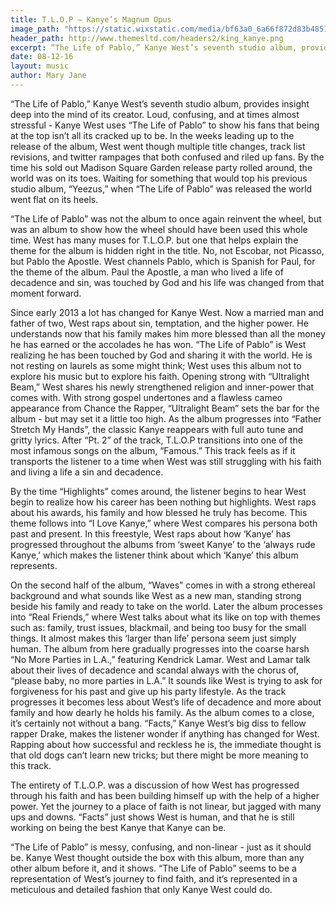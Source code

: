 ```yaml
---
title: T.L.O.P — Kanye’s Magnum Opus
image_path: "https://static.wixstatic.com/media/bf63a0_6a66f872d83b4851ae4a5514bb5db69a.jpg/v1/fill/w_600,h_600,al_c,lg_1,q_80/bf63a0_6a66f872d83b4851ae4a5514bb5db69a.jpg"
header_path: http://www.themesltd.com/headers2/king_kanye.png
excerpt: “The Life of Pablo,” Kanye West’s seventh studio album, provides insight deep into the mind of its creator. Loud, confusing, and at times almost stressful - Kanye West uses “The Life of Pablo” to show his fans that being at the top isn’t all its cracked up to be.
date: 08-12-16
layout: music
author: Mary Jane
---
```



“The Life of Pablo,” Kanye West’s seventh studio album, provides insight deep into the mind of its creator. Loud, confusing, and at times almost stressful - Kanye West uses “The Life of Pablo” to show his fans that being at the top isn’t all its cracked up to be.
In the weeks leading up to the release of the album, West went though multiple title changes, track list revisions, and twitter rampages that both confused and riled up fans. By the time his sold out Madison Square Garden release party rolled around, the world was on its toes. Waiting for something that would top his previous studio album, “Yeezus,” when “The Life of Pablo” was released the world went flat on its heels.
 
“The Life of Pablo” was not the album to once again reinvent the wheel, but was an album to show how the wheel should have been used this whole time. West has many muses for T.L.O.P. but one that helps explain the theme for the album is hidden right in the title. No, not Escobar, not Picasso, but Pablo the Apostle. West channels Pablo, which is Spanish for Paul, for the theme of the album. Paul the Apostle, a man who lived a life of decadence and sin, was touched by God and his life was changed from that moment forward.
 
Since early 2013 a lot has changed for Kanye West. Now a married man and father of two, West raps about sin, temptation, and the higher power. He understands now that his family makes him more blessed than all the money he has earned or the accolades he has won. “The Life of Pablo” is West realizing he has been touched by God and sharing it with the world. He is not resting on laurels as some might think; West uses this album not to explore his music but to explore his faith.
Opening strong with “Ultralight Beam,” West shares his newly strengthened religion and inner-power that comes with. With strong gospel undertones and a flawless cameo appearance from Chance the Rapper, “Ultralight Beam” sets the bar for the album - but may set it a little too high. As the album progresses into “Father Stretch My Hands”, the classic Kanye reappears with full auto tune and gritty lyrics. After “Pt. 2” of the track, T.L.O.P transitions into one of the most infamous songs on the album, “Famous.” This track feels as if it transports the listener to a time when West was still struggling with his faith and living a life a sin and decadence.
 
By the time “Highlights” comes around, the listener begins to hear West begin to realize how his career has been nothing but highlights. West raps about his awards, his family and how blessed he truly has become. This theme follows into “I Love Kanye,” where West compares his persona both past and present. In this freestyle, West raps about how ‘Kanye’ has progressed throughout the albums from ‘sweet Kanye’ to the ‘always rude Kanye,’ which makes the listener think about which ‘Kanye’ this album represents.
 
On the second half of the album, “Waves” comes in with a strong ethereal background and what sounds like West as a new man, standing strong beside his family and ready to take on the world. Later the album processes into “Real Friends,” where West talks about what its like on top with themes such as: family, trust issues, blackmail, and being too busy for the small things. It almost makes this ‘larger than life’ persona seem just simply human. The album from here gradually progresses into the coarse harsh “No More Parties in L.A.,” featuring Kendrick Lamar. West and Lamar talk about their lives of decadence and scandal always with the chorus of, “please baby, no more parties in L.A.” It sounds like West is trying to ask for forgiveness for his past and give up his party lifestyle. As the track progresses it becomes less about West’s life of decadence and more about family and how dearly he holds his family. As the album comes to a close, it’s certainly not without a bang. “Facts,” Kanye West’s big diss to fellow rapper Drake, makes the listener wonder if anything has changed for West. Rapping about how successful and reckless he is, the immediate thought is that old dogs can’t learn new tricks; but there might be more meaning to this track.
 
The entirety of T.L.O.P. was a discussion of how West has progressed through his faith and has been building himself up with the help of a higher power. Yet the journey to a place of faith is not linear, but jagged with many ups and downs. “Facts” just shows West is human, and that he is still working on being the best Kanye that Kanye can be.
 
“The Life of Pablo” is messy, confusing, and non-linear - just as it should be. Kanye West thought outside the box with this album, more than any other album before it, and it shows. “The Life of Pablo” seems to be a representation of West’s journey to find faith, and it’s represented in a meticulous and detailed fashion that only Kanye West could do.
